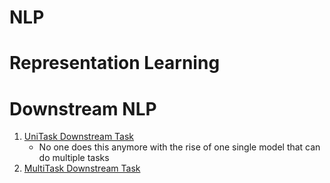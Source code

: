 # NLP

# Representation Learning

# Downstream NLP
1. [UniTask Downstream Task](https://github.com/khetansarvesh/NLP/tree/main/unitask_downstream_nlp)
   - No one does this anymore with the rise of one single model that can do multiple tasks
3. [MultiTask Downstream Task](https://github.com/khetansarvesh/NLP/tree/main/multitask_downstream_task)
